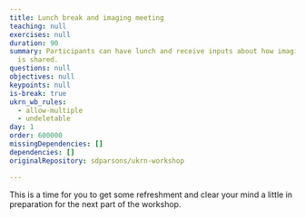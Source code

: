 ```yaml
---
title: Lunch break and imaging meeting
teaching: null
exercises: null
duration: 90
summary: Participants can have lunch and receive inputs about how imaging data
  is shared.
questions: null
objectives: null
keypoints: null
is-break: true
ukrn_wb_rules:
  - allow-multiple
  - undeletable
day: 1
order: 600000
missingDependencies: []
dependencies: []
originalRepository: sdparsons/ukrn-workshop

---
```

This is a time for you to get some refreshment and clear your mind a little in preparation for the next part of the workshop.
